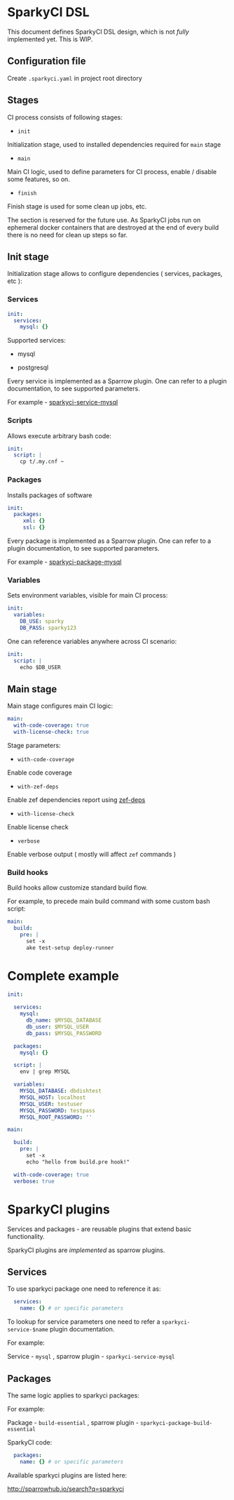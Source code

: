 # SparkyCI DSL

This document defines SparkyCI DSL design, which is not _fully_
implemented yet. This is WIP.

## Configuration file

Create `.sparkyci.yaml` in project root directory

## Stages

CI process consists of following stages:

* `init`

Initialization stage, used to installed dependencies required for `main` stage


* `main`

Main CI logic, used to define parameters for CI process, enable / disable some 
features, so on. 

* `finish`

Finish stage is used for some clean up jobs, etc. 

The section is reserved for the future use. As SparkyCI jobs run on
ephemeral docker containers that are destroyed at the end of every build
there is no need for clean up steps so far.

## Init stage

Initialization stage allows to configure dependencies ( services, packages, etc ):

### Services

```yaml
init:
  services:
    mysql: {}
```

Supported services:

* mysql

* postgresql

Every service is implemented as a Sparrow plugin.
One can refer to a plugin documentation,
to see supported parameters.

For example - [sparkyci-service-mysql](http://sparrowhub.io/plugin/sparkyci-service-mysql/0.000012)

### Scripts

Allows execute arbitrary bash code:

```yaml
init:
  script: |
    cp t/.my.cnf ~
```

### Packages 

Installs packages of software

```yaml
init:
  packages:
     xml: {}
     ssl: {}
```

Every package is implemented as a Sparrow plugin.
One can refer to a plugin documentation,
to see supported parameters.

For example - [sparkyci-package-mysql](http://sparrowhub.io/plugin/sparkyci-package-mysql/0.000002)


### Variables

Sets environment variables, visible for main CI process:

```yaml
init:
  variables:
    DB_USE: sparky
    DB_PASS: sparky123
```

One can reference variables anywhere 
across CI scenario:

```yaml
init:
  script: |
    echo $DB_USER
```

## Main stage

Main stage configures main CI logic:

```yaml
main:
  with-code-coverage: true
  with-license-check: true
```

Stage parameters:

* `with-code-coverage`

Enable code coverage

* `with-zef-deps`

Enable zef dependencies report using [zef-deps](https://github.com/coke/raku-zef-deps)

* `with-license-check`

Enable license check

* `verbose`

Enable verbose output ( mostly will affect `zef` commands )

### Build hooks

Build hooks allow customize standard build flow.

For example, to precede main build command with some custom bash script:

```yaml
main:
  build:
    pre: |
      set -x
      ake test-setup deploy-runner
```

# Complete example

```yaml
init:

  services:
    mysql:
      db_name: $MYSQL_DATABASE
      db_user: $MYSQL_USER
      db_pass: $MYSQL_PASSWORD

  packages:
    mysql: {}

  script: |
    env | grep MYSQL

  variables:
    MYSQL_DATABASE: dbdishtest
    MYSQL_HOST: localhost
    MYSQL_USER: testuser
    MYSQL_PASSWORD: testpass
    MYSQL_ROOT_PASSWORD: ''

main:

  build:
    pre: |
      set -x
      echo "hello from build.pre hook!"

  with-code-coverage: true
  verbose: true
```

# SparkyCI plugins

Services and packages - are reusable plugins that extend basic functionality.

SparkyCI plugins are _implemented_ as sparrow plugins.

## Services

To use sparkyci package one need to reference it as:

```yaml
  services: 
    name: {} # or specific parameters
```

To lookup for service parameters one need to refer a `sparkyci-service-$name`  plugin documentation.

For example:

Service - `mysql` , sparrow plugin - `sparkyci-service-mysql`

## Packages

The same logic applies to sparkyci packages:

For example:

Package - `build-essential` , sparrow plugin - `sparkyci-package-build-essential`

SparkyCI code:

```yaml
  packages: 
    name: {} # or specific parameters
```

Available sparkyci plugins are listed here:

http://sparrowhub.io/search?q=sparkyci
